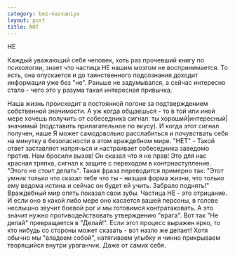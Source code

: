 ```yaml
--- 
category: bez-nazvaniya
layout: post
title: NOT
---
```

НЕ

Каждый уважающий себя человек, хоть раз прочевший книгу по психологии, знает что частица НЕ нашим мозгом не воспринимается.
То есть, она опускается и до таинственного подсознания доходит информация уже без "не".
Раньше не задумывался, а сейчас интересно стало - чего это у разума такая интересная привычка.

Наша жизнь происходит в постоянной погоне за подтверждением собственной значимости. А уж когда общаешься - то в той
или иной мере хочешь получить от собеседника сигнал: ты хороший|интересный|значимый (подставить прилагательное по вкусу).
И когда этот сигнал получен, наше Я может самодовольно расслабиться и почувствать себя на минутку в безопасности в этом враждебном мире.
"НЕТ" - Такой ответ заставляет напрячься и настраивает собеседника заведомо против. Нам бросили вызов! Он сказал что я не прав!
Это для нас красная тряпка, сигнал к защите с переходом в контрнаступление.
"Этого не стоит делать". Такая фраза переводится примерно так: "Этот умник только что сказал тебе что ты - низшая форма жизни,
что только ему ведома истина и сейчас он будет ей учить. Забрало поднять!"
Враждебный мир опять показал свои зубы.
Частица НЕ - это отрицание. И если оно в какой либо мере оно касается вашей персоны, в голове неслышно звучит боевой рог и мы готовимся
контратаковать. А это значит нужно противодействовать утверждению "врага". Вот так "Не делай" превращается в "Делай!".
Если этот процесс выражен ярко, то кто нибудь со стороны может сказать - вот назло же делает! Хотя обычно мы "владеем собой",
натягиваем улыбку и чинно прикрываем творящийся внутри ураганчик. Даже от самих себя.

